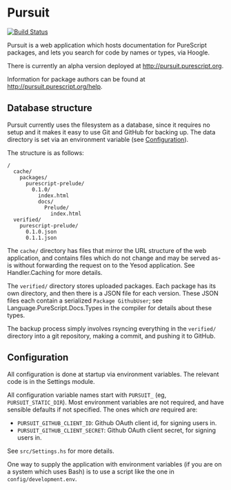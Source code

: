 # Pursuit

[![Build Status](https://api.travis-ci.org/purescript/pursuit.svg?branch=master)](http://travis-ci.org/purescript/pursuit)

Pursuit is a web application which hosts documentation for PureScript packages,
and lets you search for code by names or types, via Hoogle.

There is currently an alpha version deployed at
<http://pursuit.purescript.org>.

Information for package authors can be found at
<http://pursuit.purescript.org/help>.

## Database structure

Pursuit currently uses the filesystem as a database, since it requires no setup
and it makes it easy to use Git and GitHub for backing up. The data directory
is set via an environment variable (see [Configuration](#configuration)).

The structure is as follows:

```
/
  cache/
    packages/
      purescript-prelude/
        0.1.0/
          index.html
          docs/
            Prelude/
              index.html
  verified/
    purescript-prelude/
      0.1.0.json
      0.1.1.json
```

The `cache/` directory has files that mirror the URL structure of the web
application, and contains files which do not change and may be served as-is
without forwarding the request on to the Yesod application. See Handler.Caching
for more details.

The `verified/` directory stores uploaded packages.  Each package has its own
directory, and then there is a JSON file for each version. These JSON files
each contain a serialized `Package GithubUser`; see
Language.PureScript.Docs.Types in the compiler for details about these types.

The backup process simply involves rsyncing everything in the `verified/`
directory into a git repository, making a commit, and pushing it to GitHub.

## Configuration

All configuration is done at startup via environment variables. The relevant
code is in the Settings module.

All configuration variable names start with `PURSUIT_` (eg,
`PURSUIT_STATIC_DIR`). Most environment variables are not required, and have
sensible defaults if not specified. The ones which _are_ required are:

* `PURSUIT_GITHUB_CLIENT_ID`: Github OAuth client id, for signing users in.
* `PURSUIT_GITHUB_CLIENT_SECRET`: Github OAuth client secret, for signing users
  in.

See `src/Settings.hs` for more details.

One way to supply the application with environment variables (if you are on a
system which uses Bash) is to use a script like the one in
`config/development.env`.
